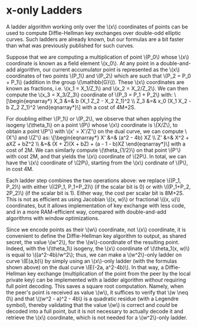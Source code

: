 # x-only Ladders

A ladder algorithm working only over the \\(x\\) coordinates of points
can be used to compute Diffie-Hellman key exchanges over double-odd
elliptic curves. Such ladders are already known, but our formulas are
a bit faster than what was previously published for such curves.

Suppose that we are computing a multiplication of point \\(P_0\\) whose
\\(x\\) coordinate is known as a field element \\(x_0\\). At any point
in a double-and-add algorithm, our current accumulator point is
represented as the \\(x\\) coordinates of two points \\(P_1\\) and
\\(P_2\\) which are such that \\(P_2 = P_0 + P_1\\) (addition in the
group \\(\mathbb{G}\\)). These \\(x\\) coordinates are known as
fractions, i.e. \\(x_1 = X_1/Z_1\\) and \\(x_2 = X_2/Z_2\\).
We can then compute the \\(x_3 = X_3/Z_3\\) coordinate of
\\(P_3 = P_1 + P_2\\) with:
\\[\begin{eqnarray*}
    X_3 &=& b (X_1 Z_2 - X_2 Z_1)^2 \\\\
    Z_3 &=& x_0 (X_1 X_2 - b Z_2 Z_1)^2
\end{eqnarray*}\\]
with a cost of 4M+2S.

For doubling either \\(P_1\\) or \\(P_2\\),
we observe that when applying the isogeny \\(\theta_1\\) on a point
\\(P\\) whose \\(x\\) coordinate is \\(X/Z\\), to obtain a point
\\(P'\\) with \\(x' = X'/Z'\\) on the dual curve, we can compute
\\(X'\\) and \\(Z'\\) as:
\\[\begin{eqnarray*}
    X' &=& (a^2 - 4b) XZ \\\\
    Z' &=& X^2 + aXZ + bZ^2 \\\\
       &=& (X + Z)(X + bZ) + (a - 1 - b)XZ
\end{eqnarray*}\\]
with a cost of 2M. We can similarly compute \\(\theta_{1/2}\\) on that
point \\(P'\\) with cost 2M, and that yields the \\(x\\) coordinate of
\\(2P\\). In total, we can have the \\(x\\) coordinate of \\(2P\\),
starting from the \\(x\\) cordinate of \\(P\\), in cost 4M.

Each ladder step combines the two operations above: we replace
\\((P_1, P_2)\\) with either \\((2P_1, P_1+P_2)\\) (if the scalar bit
is 0) or with \\((P_1+P_2, 2P_2)\\) (if the scalar bit is 1). Either
way, the cost per scalar bit is 8M+2S. This is not as efficient as
using Jacobian \\((x, w)\\) or fractional \\((x, u)\\) coordinates,
but it allows implementation of key exchange with less code, and
in a more RAM-efficient way, compared with double-and-add algorithms
with window optimizations.

Since we encode points as their \\(w\\) coordinate, not \\(x\\)
coordinate, it is convenient to define the Diffie-Hellman key algorithm
to output, as shared secret, the value \\(w^2\\), for the
\\(w\\)-coordinate of the resulting point. Indeed, with the
\\(\theta_1\\) isogeny, the \\(x\\) coordinate of \\(\theta_1(x, w)\\)
is equal to \\((a^2-4b)/w^2\\); thus, we can make a \\(w^2\\)-only
ladder on curve \\(E(a,b)\\) by simply using an \\(x\\)-only ladder
(with the formulas shown above) on the dual curve \\(E(-2a, a^2-4b)\\).
In that way, a Diffie-Hellman key exchange (multiplication of the point
from the peer by the local private key) can be implemented with a ladder
algorithm *without* requiring full point decoding. This saves a square
root computation. Namely, when the peer's point is received as value
\\(w\\), it suffices to verify that \\(w \neq 0\\) and that \\((w^2 -
a)^2 - 4b\\) is a quadratic residue (with a Legendre symbol), thereby
validating that the value \\(w\\) is correct and *could* be decoded into
a full point, but it is not necessary to actually decode it and retrieve
the \\(x\\) coordinate, which is not needed for a \\(w^2\\)-only ladder.
